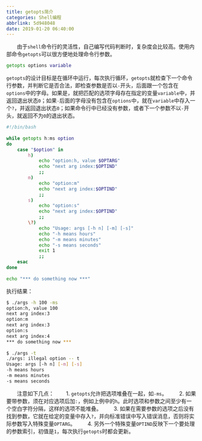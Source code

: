 ```yaml
---
title: getopts简介
categories: Shell编程
abbrlink: 5d948048
date: 2019-01-20 06:40:00
---
```

&emsp;&emsp;由于`shell`命令行的灵活性，自己编写代码判断时，复杂度会比较高。使用内部命令`getopts`可以很方便地处理命令行参数。<!--more-->

``` bash
getopts options variable
```

`getopts`的设计目标是在循环中运行，每次执行循环，`getopts`就检查下一个命令行参数，并判断它是否合法，即检查参数是否以`-`开头，后面跟一个包含在`options`中的字母。如果是，就把匹配的选项字母存在指定的变量`variable`中，并返回退出状态`0`；如果`-`后面的字母没有包含在`options`中，就在`variable`中存入一个`?`，并返回退出状态`0`；如果命令行中已经没有参数，或者下一个参数不以`-`开头，就返回不为`0`的退出状态。

``` bash
#!/bin/bash
​
while getopts h:ms option
do
    case "$option" in
        h)
            echo "option:h, value $OPTARG"
            echo "next arg index:$OPTIND"
            ;;
        m)
            echo "option:m"
            echo "next arg index:$OPTIND"
            ;;
        s)
            echo "option:s"
            echo "next arg index:$OPTIND"
            ;;
        \?)
            echo "Usage: args [-h n] [-m] [-s]"
            echo "-h means hours"
            echo "-m means minutes"
            echo "-s means seconds"
            exit 1
            ;;
    esac
done
​
echo "*** do something now ***"
```

执行结果：

``` bash
$ ./args -h 100 -ms
option:h, value 100
next arg index:3
option:m
next arg index:3
option:s
next arg index:4
*** do something now ***
​
$ ./args -t
./args: illegal option -- t
Usage: args [-h n] [-m] [-s]
-h means hours
-m means minutes
-s means seconds
```

&emsp;&emsp;注意如下几点：
&emsp;&emsp;1. `getopts`允许把选项堆叠在一起，如`-ms`。
&emsp;&emsp;2. 如果要带参数，须在对应选项后加`:`，例如上例中的`h`。此时选项和参数之间至少有一个空白字符分隔，这样的选项不能堆叠。
&emsp;&emsp;3. 如果在需要参数的选项之后没有找到参数，它就在给定的变量中存入`?`，并向标准错误中写入错误消息，否则将实际参数写入特殊变量`OPTARG`。
&emsp;&emsp;4. 另外一个特殊变量`OPTIND`反映下一个要处理的参数索引，初值是`1`，每次执行`getopts`时都会更新。